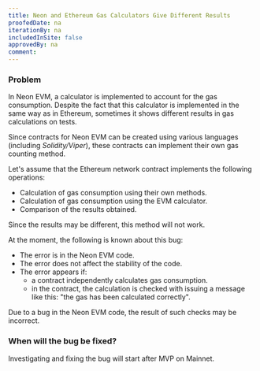 ```yaml
---
title: Neon and Ethereum Gas Calculators Give Different Results
proofedDate: na
iterationBy: na
includedInSite: false
approvedBy: na
comment: 
---
```


### Problem
In Neon EVM, a calculator is implemented to account for the gas consumption.
Despite the fact that this calculator is implemented in the same way as in Ethereum, sometimes it shows different results in gas calculations on tests.  

Since contracts for Neon EVM can be created using various languages (including *Solidity/Viper*), these contracts can implement their own gas counting method.  

Let's assume that the Ethereum network contract implements the following operations:
  * Calculation of gas consumption using their own methods.
  * Calculation of gas consumption using the EVM calculator.
  * Comparison of the results obtained.

Since the results may be different, this method will not work.

At the moment, the following is known about this bug:
  * The error is in the Neon EVM code.
  * The error does not affect the stability of the code.
  * The error appears if:
    * a contract independently calculates gas consumption.
    * in the contract, the calculation is checked with issuing a message like this: "the gas has been calculated correctly".

Due to a bug in the Neon EVM code, the result of such checks may be incorrect.

### When will the bug be fixed?
Investigating and fixing the bug will start after MVP on Mainnet.
